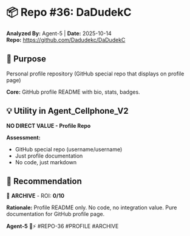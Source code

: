 # 📦 Repo #36: DaDudekC

**Analyzed By:** Agent-5 | **Date:** 2025-10-14  
**Repo:** https://github.com/Dadudekc/DaDudekC

## 🎯 Purpose
Personal profile repository (GitHub special repo that displays on profile page)

**Core:** GitHub profile README with bio, stats, badges.

## 💡 Utility in Agent_Cellphone_V2
**NO DIRECT VALUE - Profile Repo**

**Assessment:**
- GitHub special repo (username/username)
- Just profile documentation
- No code, just markdown

## 🎯 Recommendation
🔴 **ARCHIVE** - ROI: **0/10**

**Rationale:** Profile README only. No code, no integration value. Pure documentation for GitHub profile page.

**Agent-5** 🐝⚡ #REPO-36 #PROFILE #ARCHIVE

